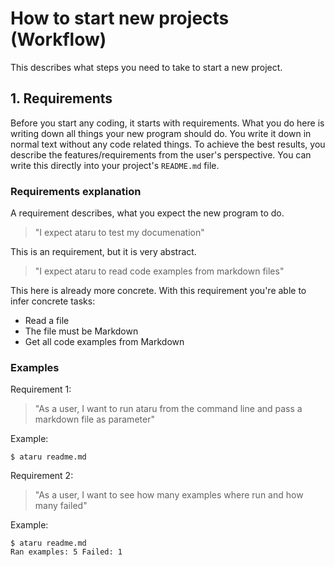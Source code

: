 # How to start new projects (Workflow)
This describes what steps you need to take to start a new project.

## 1. Requirements

Before you start any coding, it starts with requirements. What you do here is writing down all things your new program should do. You write it down in normal text without any code related things. To achieve the best results, you describe the features/requirements from the user's perspective.
You can write this directly into your project's `README.md` file.

### Requirements explanation
A requirement describes, what you expect the new program to do.

> "I expect ataru to test my documenation"

This is an requirement, but it is very abstract. 

> "I expect ataru to read code examples from markdown files"

This here is already more concrete. With this requirement you're able to infer concrete tasks:

- Read a file
- The file must be Markdown
- Get all code examples from Markdown


### Examples

Requirement 1:

> "As a user, I want to run ataru from the command line and pass a markdown file as parameter"

Example: 
```
$ ataru readme.md
```

Requirement 2:

> "As a user, I want to see how many examples where run and how many failed"

Example:
```
$ ataru readme.md
Ran examples: 5 Failed: 1
```

